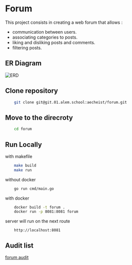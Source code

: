
# Forum

This project consists in creating a web forum that allows :

- communication between users.
- associating categories to posts.
- liking and disliking posts and comments.
- filtering posts.

## ER Diagram

![ERD](https://images-ext-1.discordapp.net/external/_YbIrYIAmICRZ9kqceoEctlY-ASq2zldW0SUUs_LKEs/https/i.imgur.com/TfY6UA4.png?format=webp&quality=lossless&width=1041&height=863)

## Clone repository

```bash
    git clone git@git.01.alem.school:aecheist/forum.git
```

## Move to the direcroty

```bash
    cd forum
```

## Run Locally

with makefile

```bash
    make build
    make run
```

without docker

```bash
    go run cmd/main.go
```

with docker

```bash
    docker build -t forum .
    docker run -p 8081:8081 forum
```

server will run on the next route

```
    http://localhost:8081
```

## Audit list

<a href="https://01.alem.school/git/root/public/src/branch/master/subjects/forum/audit" target="_blank">forum audit</a>